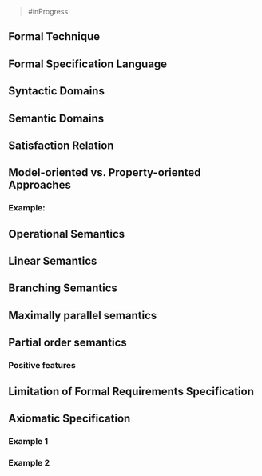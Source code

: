 > #inProgress 
## Formal Technique

## Formal Specification Language

## Syntactic Domains


## Semantic Domains

## Satisfaction Relation

## Model-oriented vs. Property-oriented Approaches

### Example:

## Operational Semantics


## Linear Semantics


## Branching Semantics

## Maximally parallel semantics


## Partial order semantics

### Positive features

## Limitation of Formal Requirements Specification

## Axiomatic Specification

### Example 1


### Example 2
